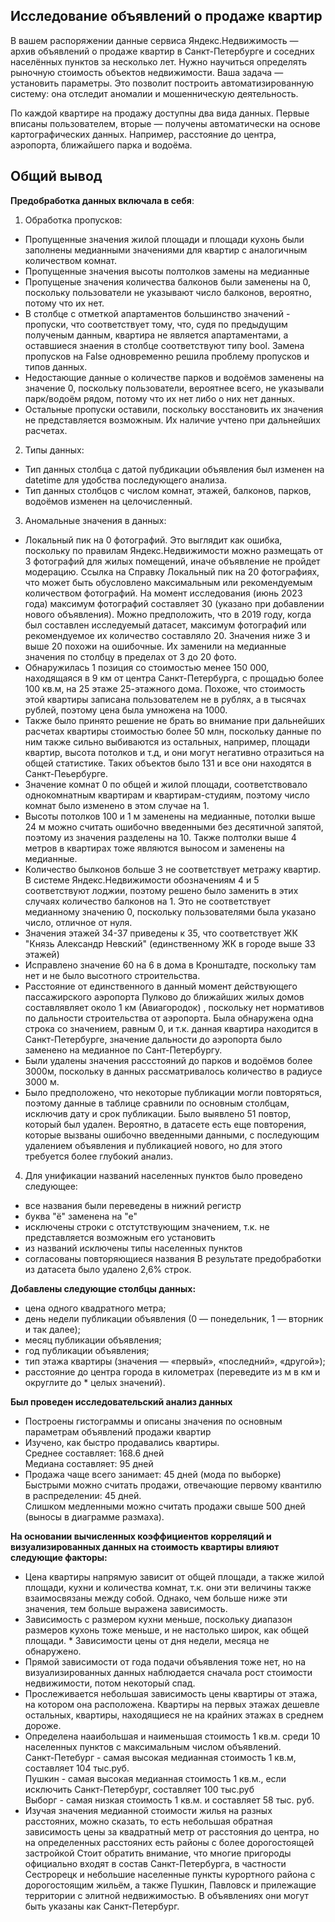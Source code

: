 ## Исследование объявлений о продаже квартир
В вашем распоряжении данные сервиса Яндекс.Недвижимость — архив объявлений о продаже квартир в Санкт-Петербурге и соседних населённых пунктов за несколько лет. 
Нужно научиться определять рыночную стоимость объектов недвижимости. Ваша задача — установить параметры. Это позволит построить автоматизированную систему: она отследит аномалии и мошенническую деятельность.  

По каждой квартире на продажу доступны два вида данных. Первые вписаны пользователем, вторые — получены автоматически на основе картографических данных. Например, расстояние до центра, аэропорта, ближайшего парка и водоёма.

## Общий вывод
**Предобработка данных включала в себя**:
1. Обработка пропусков:
* Пропущенные значения жилой площади и площади кухонь были заполнены медианными значениями для квартир с аналогичным количеством комнат.
* Пропущенные значения высоты полтолков замены на медианные
* Пропущеные значения количества балконов были заменены на 0, поскольку пользователи не указывают число балконов, вероятно, потому что их нет.
* В столбце с отметкой апартаментов большинство значений - пропуски, что соответствует тому, что, судя по предыдущим полученым данным, квартира не является апартаментами, а оставшиеся знаения в столбце соответствуют типу bool. Замена пропусков на False одновременно решила проблему пропусков и типов данных.
* Недостающие данные о количестве парков и водоёмов заменены на значение 0, поскольку пользователи, вероятнее всего, не указывали парк/водоём рядом, потому что их нет либо о них нет данных.
* Остальные пропуски оставили, поскольку восстановить их значения не представляется возможным. Их наличие учтено при дальнейших расчетах.
2. Типы данных:
* Тип данных столбца с датой пубдикации объявления был изменен на datetime для удобства последующего анализа.
* Тип данных столбцов с числом комнат, этажей, балконов, парков, водоёмов изменен на целочисленный.
3. Аномальные значения в данных:
* Локальный пик на 0 фотографий. Это выглядит как ошибка, поскольку по правилам Яндекс.Недвижимости можно размещать от 3 фотографий для жилых помещений, иначе объявление не пройдет модерацию. Ссылка на Справку Локальный пик на 20 фотографиях, что может быть обусловлено максимальным или рекомендуемым количеством фотографий. На момент исследования (июнь 2023 года) максимум фотографий составляет 30 (указано при добавлении нового объявления). Можно предположить, что в 2019 году, когда был составлен исследуемый датасет, максимум фотографий или рекомендуемое их количество составляло 20. Значения ниже 3 и выше 20 похожи на ошибочные. Их заменили на медианные значения по столбцу в пределах от 3 до 20 фото.
* Обнаружилась 1 позиция со стоимостью менее 150 000, находящаяся в 9 км от центра Санкт-Петербурга, с прощадью более 100 кв.м, на 25 этаже 25-этажного дома. Похоже, что стоимость этой квартиры записана пользователем не в рублях, а в тысячах рублей, поэтому цена была умножена на 1000.
* Также было принято решение не брать во внимание при дальнейших расчетах квартиры стоимостью более 50 млн, поскольку данные по ним также сильно выбиваются из остальных, например, площади квартир, высота потолков и т.д, и они могут негативно отразиться на общей статистике. Таких объектов было 131 и все они находятся в Санкт-Пеьербурге.
* Значение комнат 0 по общей и жилой площади, соответствовало однокомнатным квартирам и квартирам-студиям, поэтому число комнат было изменено в этом случае на 1.
* Высоты потолков 100 и 1 м заменены на медианные, потолки выше 24 м можно считать ошибочно введенными без десятичной запятой, поэтому из значения разделены на 10. Также полтолки выше 4 метров в квартирах тоже являются выносом и заменены на медианные.
* Количество былконов больше 3 не соответствует метражу квартир. В системе Яндекс.Недвижимости обозначениям 4 и 5 соответствуют лоджии, поэтому решено было заменить в этих случаях количество балконов на 1. Это не соответствует медианному значению 0, поскольку пользователями была указано число, отличное от нуля.
* Значения этажей 34-37 приведены к 35, что соответствует ЖК "Князь Александр Невский" (единственному ЖК в городе выше 33 этажей)
* Исправлено значение 60 на 6 в дома в Кронштадте, поскольку там нет и не было высотного строительства.
* Расстояние от единственного в данный момент действующего пассажирского аэропорта Пулково до ближайших жилых домов составлявляет около 1 км (Авиагородок) , поскольку нет нормативов по дальности строительства от аэропорта. Была обнаружена одна строка со значением, равным 0, и т.к. данная квартира находится в Санкт-Петербурге, значение дальности до аэропорта было заменено на медианное по Сант-Петербургу.
* Были удалены значения рассстояний до парков и водоёмов более 3000м, поскольку в данных рассматривалось количество в радиусе 3000 м.
* Было предположено, что некоторые публикации могли повторяться, поэтому данные в таблице сравнили по основным столбцам, исключив дату и срок публикации. Было выявлено 51 повтор, который был удален. Вероятно, в датасете есть еще повторения, которые вызваны ошибочно введенными данными, с последующим удалением объявления и публикацией нового, но для этого требуется более глубокий анализ.
4. Для унификации названий населенных пунктов было проведено следующее:
* все названия были переведены в нижний регистр
* буква "ё" заменена на "е"
* исключены строки с отстутствующим значением, т.к. не представляется возможным его установить
* из названий исключены типы населенных пунктов
* согласованы повторяющиеся названия
В результате предобработки из датасета было удалено 2,6% строк.  

**Добавлены следующие столбцы данных:**

* цена одного квадратного метра;
* день недели публикации объявления (0 — понедельник, 1 — вторник и так далее);
* месяц публикации объявления;
* год публикации объявления;
* тип этажа квартиры (значения — «первый», «последний», «другой»);
* расстояние до центра города в километрах (переведите из м в км и округлите до * целых значений).
 
**Был проведен исследовательский анализ данных**  
* Построены гистограммы и описаны значения по основным параметрам объявлений продажи квартир  
* Изучено, как быстро продавались квартиры.  
Среднее составляет: 168.6 дней  
Медиана составляет: 95 дней  
* Продажа чаще всего занимает: 45 дней (мода по выборке)    
Быстрыми можно считать продажи, отвечающие первому квантилю в распределении: 45 дней.  
Слишком медленными можно считать продажи свыше 500 дней (выносы в диаграмме размаха).

**На основании вычисленных коэффициентов корреляций и визуализированных данных на стоимость квартиры влияют следующие факторы:** 
* Цена квартиры напрямую зависит от общей площади, а также жилой площади, кухни и количества комнат, т.к. они эти величины также взаимосвязаны между собой.
Однако, чем больше ниже эти значения, тем больше выражена зависимость.
* Зависимость с размером кухни меньше, поскольку диапазон размеров кухонь тоже меньше, и не настолько широк, как общей площади. * Зависимости цены от дня недели, месяца не обнаружено.
* Прямой зависимости от года подачи объявления тоже нет, но на визуализированных данных наблюдается сначала рост стоимости недвижимости, потом некоторый спад.
* Прослеживается небольшая зависимость цены квартиры от этажа, на котором она расположена. Квартиры на первых этажах дешевле остальных, квартиры, находящиеся не на крайних этажах в среднем дороже.
* Определена нааибольшая и наименьшая стоимость 1 кв.м. среди 10 населенных пунктов с максимальным числом объявлений.  
Санкт-Петебург - самая высокая медианная стоимость 1 кв.м, составляет 104 тыс.руб.  
Пушкин - самая высокая медианная стоимость 1 кв.м., если исключить Санкт-Петербург, составляет 100 тыс.руб  
Выборг - самая низкая стоимость 1 кв.м. и составляет 58 тыс. руб.  
* Изучая значения медианной стоимости жилья на разных расстояних, можно сказать, то есть небольшая обратная зависимость цены за квадратный метр от расстояния до центра, но на определенных расстояних есть районы с более дорогостоящей застройкой
Стоит обратить внимание, что многие пригороды официально входят в состав Санкт-Петербурга, в частности Сестрорецк и небольшие населенные пункты курортного района с дорогостоящим жильём, а также Пушкин, Павловск и прилежащие территории с элитной недвижимостью. В объявлениях они могут быть указаны как Санкт-Петербург.
